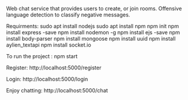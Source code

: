 Web chat service that provides users to create, or join rooms.
Offensive language detection to classify negative messages.

Requirments:
sudo apt install nodejs
sudo apt install npm
npm init
npm install express -save
npm install nodemon -g
npm install ejs -save
npm install body-parser
npm install mongoose
npm install uuid
npm install aylien_textapi
npm install socket.io

To run the project :
npm start

Register:
http://localhost:5000/register

Login:
http://localhost:5000/login

Enjoy chatting:
http://localhost:5000/chat
